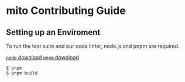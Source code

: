 # mito Contributing Guide

## Setting up an Enviroment
To run the test suite and our code linter, node.js and pnpm are required.

[`node` download](https://nodejs.org/download)
[`pnpm` download](https://pnpm.io/)

```
$ pnpm
$ pnpm build
```
